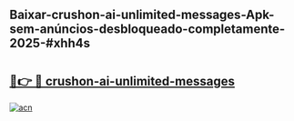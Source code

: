## Baixar-crushon-ai-unlimited-messages-Apk-sem-anúncios-desbloqueado-completamente-2025-#xhh4s

# <h2><a href="https://ainizakaria.my?title=crushon-ai-unlimited-messages&ref=22M">🔗👉 🔴 crushon-ai-unlimited-messages</a></h2>

[![acn](https://github.com/user-attachments/assets/0f9c940e-d8b0-45ae-aac7-cd30a18b3e1c)](https://ainizakaria.my?title=crushon-ai-unlimited-messages&ref=22M)


